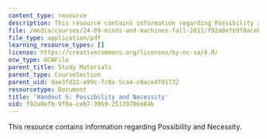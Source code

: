 ```yaml
---
content_type: resource
description: This resource contains information regarding Possibility and Necessity.
file: /media/courses/24-09-minds-and-machines-fall-2011/f92a8efb9f0aceb7395925139786e84b_MIT24_09F11_poss_nec.pdf
file_type: application/pdf
learning_resource_types: []
license: https://creativecommons.org/licenses/by-nc-sa/4.0/
ocw_type: OCWFile
parent_title: Study Materials
parent_type: CourseSection
parent_uid: dae3fd21-a99c-7c0a-5ca4-c0ace4f91732
resourcetype: Document
title: 'Handout 5: Possibility and Necessity'
uid: f92a8efb-9f0a-ceb7-3959-25139786e84b
---
```

This resource contains information regarding Possibility and Necessity.